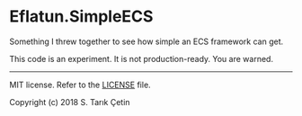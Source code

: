 # Eflatun.SimpleECS
Something I threw together to see how simple an ECS framework can get.

This code is an experiment. It is not production-ready. You are warned.

----

MIT license. Refer to the [LICENSE](https://github.com/starikcetin/Eflatun.SimpleECS/blob/master/LICENSE) file.

Copyright (c) 2018 S. Tarık Çetin
